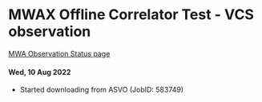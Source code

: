 # MWAX Offline Correlator Test - VCS observation

[MWA Observation Status page](http://ws.mwatelescope.org/observation/obs/?obs_id=1344081136)

#### Wed, 10 Aug 2022

- Started downloading from ASVO (JobID: 583749)
